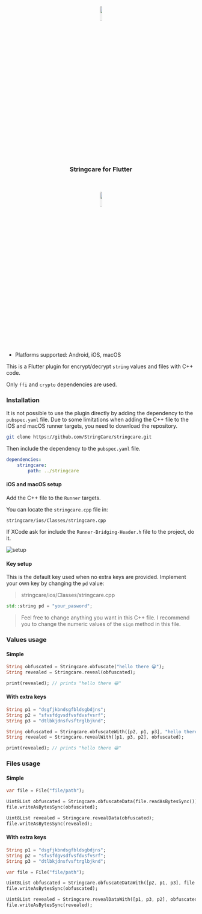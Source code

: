 
<p align="center"><img width="10%" vspace="10" src="https://github.com/StringCare/stringcare/raw/master/app/src/main/res/mipmap-xxxhdpi/ic_launcher_round.png"></p>

<h3 align="center" style="margin-bottom:30px" vspace="20">Stringcare for Flutter</h3>

<p align="center"><img width="10%" vspace="20" src="https://github.com/StringCare/AndroidLibrary/raw/develop/white.png"></p>


- Platforms supported: Android, iOS, macOS

This is a Flutter plugin for encrypt/decrypt `string` values and files with C++ code. 

Only `ffi` and `crypto` dependencies are used.

### Installation

It is not possible to use the plugin directly by adding the dependency to the `pubspec.yaml` file.
Due to some limitations when adding the C++ file to the iOS and macOS runner targets, you need to download the repository.

```bash
git clone https://github.com/StringCare/stringcare.git
```

Then include the dependency to the `pubspec.yaml` file.

```yaml
dependencies:
    stringcare:
        path: ../stringcare
```

#### iOS and macOS setup

Add the C++ file to the `Runner` targets.

You can locate the `stringcare.cpp` file in:

```
stringcare/ios/Classes/stringcare.cpp
```

If XCode ask for include the `Runner-Bridging-Header.h` file to the project, do it.

![setup](https://github.com/StringCare/stringcare/raw/master/images/ios_macos_setup.png?raw=true)

#### Key setup

This is the default key used when no extra keys are provided.
Implement your own key by changing the `pd` value:

> stringcare/ios/Classes/stringcare.cpp

```cpp
std::string pd = "your_pasword";
```

> Feel free to change anything you want in this C++ file. I recommend you to change the numeric values of the `sign` method in this file.

### Values usage 

#### Simple

```dart
String obfuscated = Stringcare.obfuscate("hello there 😀");
String revealed = Stringcare.reveal(obfuscated);

print(revealed); // prints "hello there 😀"
```

#### With extra keys
```dart
String p1 = "dsgfjkbndsgfbldsgbdjns";
String p2 = "sfvsfdgvsdfvsfdvsfvsrf";
String p3 = "dtlbkjdnsfvsftrglbjknd";

String obfuscated = Stringcare.obfuscateWith([p2, p1, p3], "hello there 😀");
String revealed = Stringcare.revealWith([p1, p3, p2], obfuscated);

print(revealed); // prints "hello there 😀"
```

### Files usage 

#### Simple

```dart
var file = File("file/path");

Uint8List obfuscated = Stringcare.obfuscateData(file.readAsBytesSync());
file.writeAsBytesSync(obfuscated);

Uint8List revealed = Stringcare.revealData(obfuscated);
file.writeAsBytesSync(revealed);
```

#### With extra keys
```dart
String p1 = "dsgfjkbndsgfbldsgbdjns";
String p2 = "sfvsfdgvsdfvsfdvsfvsrf";
String p3 = "dtlbkjdnsfvsftrglbjknd";

var file = File("file/path");

Uint8List obfuscated = Stringcare.obfuscateDataWith([p2, p1, p3], file.readAsBytesSync());
file.writeAsBytesSync(obfuscated);

Uint8List revealed = Stringcare.revealDataWith([p1, p3, p2], obfuscated);
file.writeAsBytesSync(revealed);
```

